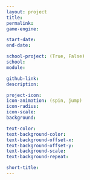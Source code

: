 ```yaml
---
layout: project
title:
permalink:
game-engine:

start-date:
end-date:

school-project: (True, False)
school:
module:

github-link:
description:

project-icon:
icon-animation: (spin, jump)
icon-radius:
icon-scale:
background:

text-color:
text-background-color:
text-background-offset-x:
text-background-offset-y:
text-background-scale:
text-background-repeat:

short-title:
---
```

